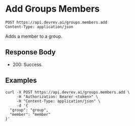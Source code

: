 # Add Groups Members

```http
POST https://api.devrev.ai/groups.members.add
Content-Type: application/json
```

Adds a member to a group.



## Response Body

- 200: Success.

## Examples

```shell
curl -X POST https://api.devrev.ai/groups.members.add \
     -H "Authorization: Bearer <token>" \
     -H "Content-Type: application/json" \
     -d '{
  "group": "group",
  "member": "member"
}'
```